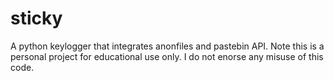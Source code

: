 # sticky
A python keylogger that integrates anonfiles and pastebin API. Note this is a personal project for educational use only. I do not enorse any misuse of this code.
